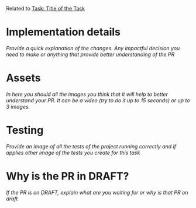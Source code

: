 Related to [Task: Title of the Task](https://app.clickup.com/t/xxxxxxxxxxx)

# Implementation details
*Provide a quick explanation of the changes. Any impactful decision you need to make or anything that provide better understanding of the PR*

# Assets
*In here you should all the images you think that it will help to better understand your PR. It can be a video (try to do it up to 15 seconds) or up to 3 images.*

# Testing
*Provide an image of all the tests of the project running correctly and if applies other image of the tests you create for this task*

# Why is the PR in DRAFT?
*If the PR is on DRAFT, explain what are you waiting for or why is that PR on draft*
